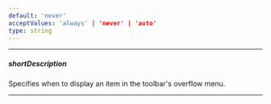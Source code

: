```yaml
---
default: 'never'
acceptValues: 'always' | 'never' | 'auto'
type: string
---
```

---
##### shortDescription
Specifies when to display an item in the toolbar's overflow menu.

---
